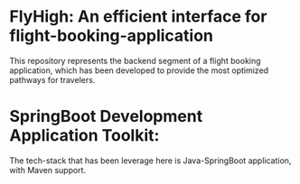 # FlyHigh: An efficient interface for flight-booking-application
This repository represents the backend segment of a flight booking application, which has been developed to provide the most optimized pathways for travelers.


# SpringBoot Development Application Toolkit:
The tech-stack that has been leverage here is Java-SpringBoot application, with Maven support.
